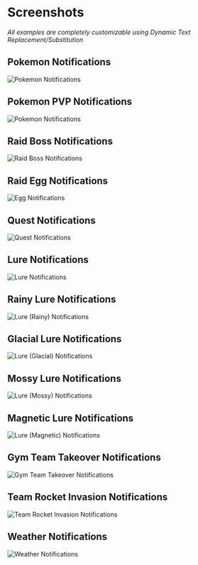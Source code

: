 # Screenshots
*All examples are completely customizable using Dynamic Text Replacement/Substitution*  

## Pokemon Notifications  
![Pokemon Notifications](https://raw.githubusercontent.com/versx/WhMgr/v5-rewrite/.github/images/pkmn.png "Pokemon Notifications")  

## Pokemon PVP Notifications  
![Pokemon Notifications](https://raw.githubusercontent.com/versx/WhMgr/v5-rewrite/.github/images/pvp.png "Pokemon PVP Notifications")  

## Raid Boss Notifications  
![Raid Boss Notifications](https://raw.githubusercontent.com/versx/WhMgr/v5-rewrite/.github/images/raids.png "Raid Boss Notifications")  

## Raid Egg Notifications  
![Egg Notifications](https://raw.githubusercontent.com/versx/WhMgr/v5-rewrite/.github/images/eggs.png "Egg Notifications")  

## Quest Notifications  
![Quest Notifications](https://raw.githubusercontent.com/versx/WhMgr/v5-rewrite/.github/images/quests.png "Quest Notifications")  

## Lure Notifications  
![Lure Notifications](https://raw.githubusercontent.com/versx/WhMgr/v5-rewrite/.github/images/lure.png "Lure Notifications")  

## Rainy Lure Notifications  
![Lure (Rainy) Notifications](https://raw.githubusercontent.com/versx/WhMgr/v5-rewrite/.github/images/lures_rainy.png "Lure (Rainy) Notifications")  

## Glacial Lure Notifications  
![Lure (Glacial) Notifications](https://raw.githubusercontent.com/versx/WhMgr/v5-rewrite/.github/images/lure_glacial.png "Lure (Glacial) Notifications")  

## Mossy Lure Notifications  
![Lure (Mossy) Notifications](https://raw.githubusercontent.com/versx/WhMgr/v5-rewrite/.github/images//lure_mossy.png "Lure (Mossy) Notifications")  

## Magnetic Lure Notifications  
![Lure (Magnetic) Notifications](https://raw.githubusercontent.com/versx/WhMgr/v5-rewrite/.github/images/lure_magnetic.png "Lure (Magnetic) Notifications")  

## Gym Team Takeover Notifications  
![Gym Team Takeover Notifications](https://raw.githubusercontent.com/versx/WhMgr/v5-rewrite/.github/images/gyms.png "Gym Team Takeover Notifications")  

## Team Rocket Invasion Notifications  
![Team Rocket Invasion Notifications](https://raw.githubusercontent.com/versx/WhMgr/v5-rewrite/.github/images/invasions.png "Team Rocket Invasion Notifications")  

## Weather Notifications  
![Weather Notifications](https://raw.githubusercontent.com/versx/WhMgr/v5-rewrite/.github/images/weather.png "Weather Notifications")  